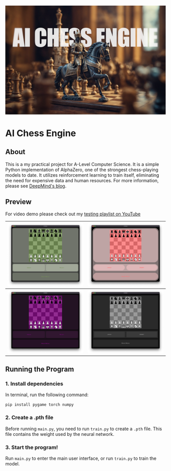 ![](images/cover.png)
# AI Chess Engine
## About
This is a my practical project for A-Level Computer Science. It is a simple Python implementation of AlphaZero, one of the strongest chess-playing models to date. It utilizes reinforcement learning to train itself, eliminating the need for expensive data and human resources. For more information, please see [DeepMind's blog](https://deepmind.google/discover/blog/alphazero-shedding-new-light-on-chess-shogi-and-go/).

## Preview
For video demo please check out my [testing playlist on YouTube](https://youtube.com/playlist?list=PLFvwr-4vZ5GEFcu4QI-0qTpjvvlAU01-K&feature=shared)

|  ![](images/Screenshot_I.png) | ![](images/Screenshot_II.png) |
| - | - |
| ![](images/Screenshot_III.png)| ![](images/Screenshot_IV.png)|

## Running the Program
### 1. Install dependencies
In terminal, run the following command:
```
pip install pygame torch numpy
```

### 2. Create a .pth file
Before running `main.py`, you need to run `train.py` to create a `.pth` file. This file contains the weight used by the neural network.

### 3. Start the program!
Run `main.py` to enter the main user interface, or run `train.py` to train the model.

